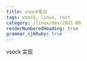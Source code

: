 ```yaml
---
title: vsock笔记
tags: vsock, linux, rust
category: /linux/dev/2021-09
renderNumberedHeading: true
grammar_cjkRuby: true
---
```


vsock 实现
